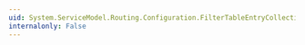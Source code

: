 ```yaml
---
uid: System.ServiceModel.Routing.Configuration.FilterTableEntryCollection
internalonly: False
---
```

